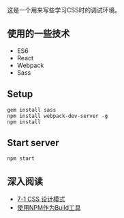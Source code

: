 这是一个用来写些学习CSS时的调试环境。

## 使用的一些技术

* ES6
* React
* Webpack
* Sass

## Setup

    gem install sass
    npm install webpack-dev-server -g
    npm install

## Start server

    npm start

## 深入阅读

* [7-1 CSS 设计模式][ref1]
* [使用NPM作为Build工具][ref2]

[ref1]: http://hugogiraudel.com/2015/06/18/styling-react-components-in-sass/ "7-1 CSS 设计模式"
[ref2]: http://blog.keithcirkel.co.uk/how-to-use-npm-as-a-build-tool/
